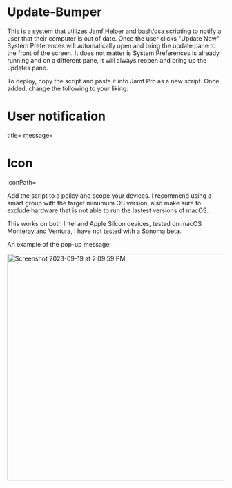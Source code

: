 # Update-Bumper
This is a system that utilizes Jamf Helper and bash/osa scripting to notify a user that their computer is out of date. Once the user clicks "Update Now" System Preferences will automatically open and bring the update pane to the front of the screen.
It does not matter is System Preferences is already running and on a different pane, it will always reopen and bring up the updates pane. 

To deploy, copy the script and paste it into Jamf Pro as a new script.
Once added, change the following to your liking:

# User notification
title=
message=
# Icon
iconPath=

Add the script to a policy and scope your devices. I recommend using a smart group with the target minumum OS version, also make sure to exclude hardware that is not able to run the lastest versions of macOS.

This works on both Intel and Apple Silcon devices, tested on macOS Monteray and Ventura, I have not tested with a Sonoma beta.



An example of the pop-up message:

<img width="526" alt="Screenshot 2023-09-19 at 2 09 59 PM" src="https://github.com/TheMacGamer92/Update-Bumper/assets/145491705/3aa691a6-9923-4072-8725-b1628896642c">
